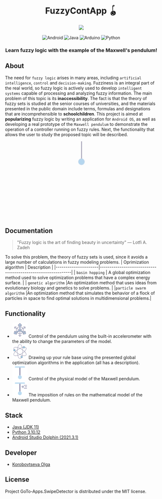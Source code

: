 <h1 align="center">
<strong>FuzzyContApp 🪀</strong>
</h1>
<p align="center">
      <img src="https://sun9-80.userapi.com/impg/yzdz9iAjtutCNhu5o80h7Lk-shYIDGYImsTuIQ/clWEcr_g26M.jpg?size=512x512&quality=96&sign=cb62b9a2b22dc28928e72498ed1b3153&type=album" width="250">
</p>
<p align="center">
    <img alt="Android" src="https://img.shields.io/badge/Android-C2C3F3?style=for-the-badge&logo=android&logoColor=black">
    <img alt="Java" src="https://img.shields.io/badge/JAVA-9B9BB6?style=for-the-badge&logo=intellijidea&logoColor=F0F0F0">
    <img alt="Arduino" src="https://img.shields.io/badge/arduino-DAEBF8?style=for-the-badge&logo=arduino&logoColor=black">
    <img alt="Python" src="https://img.shields.io/badge/Python-000000?style=for-the-badge&logo=python&logoColor=white">
</p>
<h3 align="center">
  Learn fuzzy logic with the example of the Maxwell's pendulum! 
</h3>
<!-- ![<img src="assets/download.png"
      alt="Direct apk download"
      height="80">](https://github.com/k0shk0sh/FastHub/releases/latest) -->

## About
The need for `fuzzy logic` arises in many areas, including `artificial intelligence`, `control` and `decision-making`. Fuzziness is an integral part of the real world, so fuzzy logic is actively used to develop `intelligent systems` capable of processing and analyzing fuzzy information. The main problem of this topic is its **inaccessibility**. The fact is that the theory of fuzzy sets is studied at the senior courses of universities, and the materials presented in the public domain include terms, formulas and designations that are incomprehensible to **schoolchildren**. This project is aimed at **popularizing** fuzzy logic by writing an application for `Android OS`, as well as developing a real prototype of the `Maxwell pendulum` to demonstrate the operation of a controller running on fuzzy rules.
Next, the functionality that allows the user to study the proposed topic will be described.
<p align="center">
    <img alt="Pendulum" src="assets/pend.gif" width="250">
</p>

## Documentation
> "Fuzzy logic is the art of finding beauty in uncertainty" — Lotfi A. Zadeh
>
To solve this problem, the theory of fuzzy sets is used, since it avoids a large number of calculations in fuzzy modeling problems.
| Oprimization algorithm              | Description                                    |
|----------------------|---------------------------------------------------------------|
| `basin hopping` | A global optimization method used to solve optimization problems that have a complex energy surface. |
| `genetic algorithm`         |An optimization method that uses ideas from evolutionary biology and genetics to solve problems.                                                |
|`particle swarm algorithm` |An optimization method that simulates the behavior of a flock of particles in space to find optimal solutions in multidimensional problems.|
## Functionality
- <img alt="acc2" src="assets/c_acc.png" width="50"> Сontrol of the pendulum using the built-in accelerometer with the ability to change the parameters of the model.
- <img alt="optim" src="assets/c_optim.png" width="50"> Drawing up your rule base using the presented global optimization algorithms in the application (all has a description).
- <img alt="pend" src="assets/c_pend.png" width="50"> Control of the physical model of the Maxwell pendulum.
- <img alt="pend_rules" src="assets/c_pend_rules.png" width="50"> The imposition of rules on the mathematical model of the Maxwell pendulum.

## Stack

- [Java (JDK 11)](https://docs.oracle.com/en/java/javase/11/)
- [Python 3.10.12](https://docs.python.org/3.10/index.html)
- [Android Studio Dolphin (2021.3.1)](https://developer.android.com/studio/releases/past-releases/as-dolphin-release-notes)

## Developer

- [Korobovtseva Olga](https://t.me/Kristall1k)

## License
Project GoTo-Apps.SwipeDetector is distributed under the MIT license.
